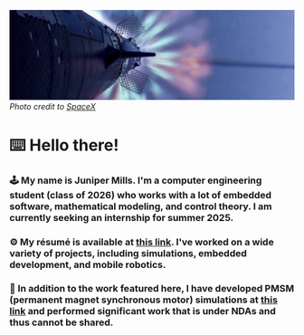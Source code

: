 ![](GZ9isw4b0AMmVRV.jpg)
*Photo credit to [SpaceX](https://x.com/SpaceX/status/1846303308186898627)*

# ⌨️ Hello there!

### 🕹 My name is Juniper Mills. I'm a computer engineering student (class of 2026) who works with a lot of embedded software, mathematical modeling, and control theory. I am currently seeking an internship for summer 2025.

### ⚙️ My résumé is available at [this link](https://drive.google.com/file/d/1TvqAFp7FYPDUlZ_qYlwOEsggogC9-5vG/view?usp=sharing). I've worked on a wide variety of projects, including simulations, embedded development, and mobile robotics.

### 🧪 In addition to the work featured here, I have developed PMSM (permanent magnet synchronous motor) simulations at [this link](https://colab.research.google.com/drive/1es1HUDHOTxinYnfmK975Zp2LojIHBcfX?usp=sharing) and performed significant work that is under NDAs and thus cannot be shared.
